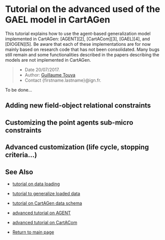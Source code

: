 # Tutorial on the advanced used of the GAEL model in CartAGen
This tutorial explains how to use the agent-based generalization model implemented in CartAGen: [AGENT][2], [CartACom][3], [GAEL][4], and [DIOGEN][5]. Be aware that each of these implementations are for now mainly based on research code that has not been consolidated. Many bugs still remain and some functionalities described in the papers describing the models are not implemented in CartAGen.

> - Date 20/07/2017.
> - Author: [Guillaume Touya][1]
> - Contact {firstname.lastname}@ign.fr.



To be done...

Adding new field-object relational constraints
-------------



Customizing the point agents sub-micro constraints
-------------



Advanced customization (life cycle, stopping criteria...)
-------------

See Also
-------------
- [tutorial on data loading][8]
- [tutorial to generalize loaded data][9]
- [tutorial on CartAGen data schema][7]
- [advanced tutorial on AGENT][10]
- [advanced tutorial on CartACom][11]

- [Return to main page][6]


[1]: http://www.tandfonline.com/doi/abs/10.1080/13658810410001672881
[6]: https://ignf.github.io/CartAGen
[7]: /tuto_agents.md
[8]: /tuto_import_data.md
[9]: /tuto_schema.md
[10]: /AGENT_advanced_tutorial.md
[11]: /CartACom_advanced_tutorial.md
